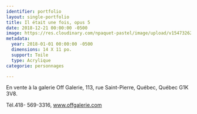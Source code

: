 ```yaml
---
identifier: portfolio
layout: single-portfolio
title: Il était une fois, opus 5
date: 2018-12-21 00:00:00 -0500
image: https://res.cloudinary.com/npaquet-pastel/image/upload/v1547326220/44099952_2187643081504927_646406841634390016_n.jpg
metadata:
  year: 2018-01-01 00:00:00 -0500
  dimensions: 14 X 11 po.
  support: Toile
  type: Acrylique
categorie: personnages

---
```

En vente à la galerie Off Galerie, 113, rue Saint-Pierre, Québec, Québec  G1K 3V8.

Tél.418- 569-3316, www.offgalerie.com